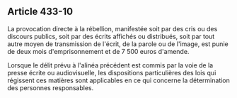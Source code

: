 Article 433-10
----
La provocation directe à la rébellion, manifestée soit par des cris ou des
discours publics, soit par des écrits affichés ou distribués, soit par tout
autre moyen de transmission de l'écrit, de la parole ou de l'image, est punie de
deux mois d'emprisonnement et de 7 500 euros d'amende.

Lorsque le délit prévu à l'alinéa précédent est commis par la voie de la presse
écrite ou audiovisuelle, les dispositions particulières des lois qui régissent
ces matières sont applicables en ce qui concerne la détermination des personnes
responsables.
